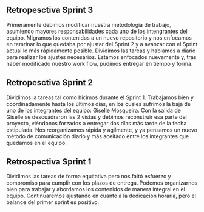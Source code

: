 ## Retropesctiva Sprint 3
Primeramente debimos modificar nuestra metodología de trabajo, asumiendo mayores responsabilidades cada uno de los intengrantes del equipo. Migramos los contenidos a un nuevo repositorio y nos enfocamos en temrinar lo que quedaba por ajustar del Sprint 2 y a avanzar con el Sprint actual lo más rápidamente posible. Dividimos las tareas y hablamos a diario para realizar los ajustes necesarios. Estamos enfocados nuevamente y, tras haber modificado nuestro work flow, pudimos entregar en tiempo y forma. 

## Retropesctiva Sprint 2
Dividimos la tareas tal como hicimos durante el Sprint 1. Trabajamos bien y coordinadamente hasta los últimos días, en los cuales sufrimos la baja de uno de los integrantes del equipo: Giselle Mosqueira. Con la salida de Giselle se descuadraron las 2 vistas y debimos reconstruir esa parte del proyecto, viéndonos forzados a entregar dos días más tarde de la fecha estipulada. Nos reorganizamos rápida y ágilmente, y ya pensamos un nuevo método de comunicación diario y más aceitado entre los integrantes que quedamos en el equipo. 

## Retrospectiva Sprint 1
Dividimos las tareas de forma equitativa pero nos faltó esfuerzo y compromiso para cumplir con los plazos de entrega. Podemos organizarnos bien para trabajar y abordamos los contenidos de manera integral en el equipo. Continuaremos ajustando en cuanto a la dedicación horaria, pero el balance del primer sprint es positivo.